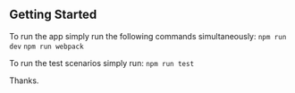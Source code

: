 ## Getting Started

To run the app simply run the following commands simultaneously: 
`npm run dev`
`npm run webpack` 

To run the test scenarios simply run: 
`npm run test`

Thanks.